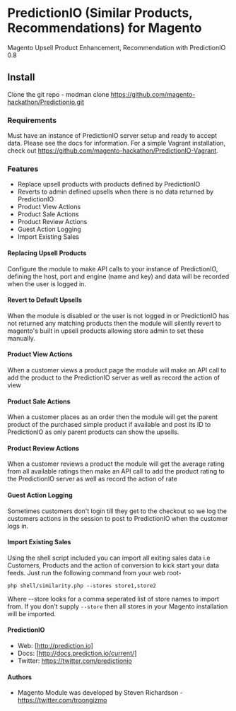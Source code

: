 PredictionIO (Similar Products, Recommendations) for Magento
=============

Magento Upsell Product Enhancement, Recommendation with PredictionIO 0.8

## Install

Clone the git repo - modman clone https://github.com/magento-hackathon/Predictionio.git

### Requirements

Must have an instance of PredictionIO server setup and ready to accept data. Please see the docs for information.
For a simple Vagrant installation, check out https://github.com/magento-hackathon/PredictionIO-Vagrant.

### Features

* Replace upsell products with products defined by PredictionIO
* Reverts to admin defined upsells when there is no data returned by PredictionIO
* Product View Actions
* Product Sale Actions
* Product Review Actions
* Guest Action Logging
* Import Existing Sales

#### Replacing Upsell Products

Configure the module to make API calls to your instance of PredictionIO, defining the host, port and engine (name and key) and data will be recorded when the user is logged in.

#### Revert to Default Upsells

When the module is disabled or the user is not logged in or PredictionIO has not returned any matching products then the module will silently revert to magento's built in upsell products allowing store admin to set these manually.

#### Product View Actions

When a customer views a product page the module will make an API call to add the product to the PredictionIO server as well as record the action of view

#### Product Sale Actions

When a customer places as an order then the module will get the parent product of the purchased simple product if available and post its ID to PredictionIO as only parent products can show the upsells.

#### Product Review Actions

When a customer reviews a product the module will get the average rating from all available ratings then make an API call to add the product rating to the PredictionIO server as well as record the action of rate

#### Guest Action Logging

Sometimes customers don't login till they get to the checkout so we log the customers actions in the session to post to PredictionIO when the customer logs in.

#### Import Existing Sales

Using the shell script included you can import all exiting sales data i.e Customers, Products and the action of conversion to kick start your data feeds. Just run the following command from your web root- 

``php shell/similarity.php --stores store1,store2``

Where --store looks for a comma seperated list of store names to import from. If you don't supply `--store` then all stores in your Magento installation will be imported.

#### PredictionIO

* Web: [http://prediction.io]
* Docs: [http://docs.prediction.io/current/]
* Twitter: https://twitter.com/predictionio

#### Authors

* Magento Module was developed by Steven Richardson - https://twitter.com/troongizmo

  [http://prediction.io]: http://prediction.io
  [http://docs.prediction.io/current/]: http://docs.prediction.io/current/
